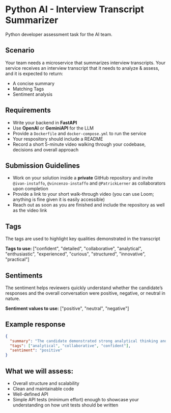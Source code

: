 # Python AI - Interview Transcript Summarizer

Python developer assessment task for the AI team.

## Scenario

Your team needs a microservice that summarizes interview transcripts. Your service receives an interview transcript that it needs to analyze & assess, and it is expected to return:

- A concise summary
- Matching Tags
- Sentiment analysis

## Requirements

- Write your backend in **FastAPI**
- Use **OpenAI** or **GeminiAPI** for the LLM
- Provide a `Dockerfile` and `docker-compose.yml` to run the service
- Your respository should include a README
- Record a short 5-minute video walking through your codebase, decisions and overall approach

## Submission Guidelines

- Work on your solution inside a **private** GitHub repository and invite `@ivan-instaffo`, `@vincenzo-instaffo` and `@PatrickLerner` as collaborators upon completion
- Provide a link to your short walk-through video (you can use Loom; anything is fine given it is easily accessible)
- Reach out as soon as you are finished and include the repository as well as the video link

## Tags

The tags are used to highlight key qualities demonstrated in the transcript

**Tags to use:** ["confident", "detailed", "collaborative", "analytical", "enthusiastic", "experienced", "curious", "structured", "innovative", "practical"]

## Sentiments

The sentiment helps reviewers quickly understand whether the candidate’s responses and the overall conversation were positive, negative, or neutral in nature.

**Sentiment values to use:** ["positive", "neutral", "negative"]

## Example response

```json
{
  "summary": "The candidate demonstrated strong analytical thinking and was able to break down complex problems effectively. Collaboration skills were evident throughout the interview.",
  "tags": ["analytical", "collaborative", "confident"],
  "sentiment": "positive"
}
```

## What we will assess:

- Overall structure and scalability
- Clean and maintainable code
- Well-defined API
- Simple API tests (minimum effort) enough to showcase your understanding on how unit tests should be written
